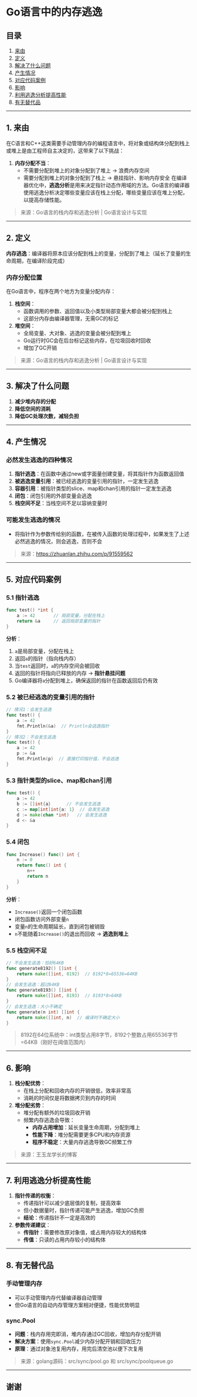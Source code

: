 # Go语言中的内存逃逸
## 目录
1. [来由](#1-来由)
2. [定义](#2-定义)
3. [解决了什么问题](#3-解决了什么问题)
4. [产生情况](#4-产生情况)
5. [对应代码案例](#5-对应代码案例)
6. [影响](#6-影响)
7. [利用逃逸分析提高性能](#7-利用逃逸分析提高性能)
8. [有无替代品](#8-有无替代品)
---
## 1. 来由
在C语言和C++这类需要手动管理内存的编程语言中，将对象或结构体分配到栈上或堆上是由工程师自主决定的，这带来了以下挑战：
1. **内存分配不当**：
   - 不需要分配到堆上的对象分配到了堆上 → 浪费内存空间
   - 需要分配到堆上的对象分配到了栈上 → 悬挂指针、影响内存安全
     在编译器优化中，**逃逸分析**是用来决定指针动态作用域的方法。Go语言的编译器使用逃逸分析决定哪些变量应该在栈上分配，哪些变量应该在堆上分配，以提高存储性能。
> 来源：Go语言的栈内存和逃逸分析 | Go语言设计与实现
---
## 2. 定义
**内存逃逸**：编译器将原本应该分配到栈上的变量，分配到了堆上（延长了变量的生命周期，在编译阶段完成）
### 内存分配位置
在Go语言中，程序在两个地方为变量分配内存：
1. **栈空间**：
   - 函数调用的参数、返回值以及小类型局部变量大都会被分配到栈上
   - 这部分内存由编译器管理，无需GC的标记
2. **堆空间**：
   - 全局变量、大对象、逃逸的变量会被分配到堆上
   - Go运行时GC会在后台标记这些内存，在垃圾回收时回收
   - 增加了GC开销
> 来源：Go语言的栈内存和逃逸分析 | Go语言设计与实现
---
## 3. 解决了什么问题
1. **减少堆内存的分配**
2. **降低空间的消耗**
3. **降低GC处理次数，减轻负担**
---
## 4. 产生情况
### 必然发生逃逸的四种情况
1. **指针逃逸**：在函数中通过new或字面量创建变量，将其指针作为函数返回值
2. **被逃逸变量引用**：被已经逃逸的变量引用的指针，一定发生逃逸
3. **容器引用**：被指针类型的slice、map和chan引用的指针一定发生逃逸
4. **闭包**：闭包引用的外部变量会逃逸
5. **栈空间不足**：当栈空间不足以容纳变量时
### 可能发生逃逸的情况
- 将指针作为参数传给别的函数，在被传入函数的处理过程中，如果发生了上述必然逃逸的情况，则会逃逸，否则不会
> 来源：https://zhuanlan.zhihu.com/p/91559562
---
## 5. 对应代码案例
### 5.1 指针逃逸
```go
func test() *int {
    a := 42       // 局部变量，分配在栈上
    return &a     // 返回局部变量的指针
}
```
**分析**：
1. `a`是局部变量，分配在栈上
2. 返回`a`的指针（指向栈内存）
3. 当`test`返回时，`a`的内存空间会被回收
4. 返回的指针将指向已释放的内存 → **指针悬挂问题**
5. Go编译器将`a`分配到堆上，确保返回的指针在函数返回后仍有效
### 5.2 被已经逃逸的变量引用的指针
```go
// 情况1：会发生逃逸
func test() {
    a := 42
    fmt.Println(&a)  // Println会逃逸指针
}
// 情况2：不会发生逃逸
func test() {
    a := 42
    p := &a
    fmt.Println(p)  // 直接打印指针值，不会逃逸
}
```
### 5.3 指针类型的slice、map和chan引用
```go
func test() {
    a := 42
    b := []int{a}      // 不会发生逃逸
    c := map[int]int{a: 1}  // 会发生逃逸
    d := make(chan *int)   // 会发生逃逸
    d <- &a
}
```
### 5.4 闭包
```go
func Increase() func() int {
    n := 0
    return func() int {
        n++
        return n
    }
}
```
**分析**：
- `Increase()`返回一个闭包函数
- 闭包函数访问外部变量`n`
- 变量`n`的生命周期延长，直到闭包被销毁
- `n`不能随着`Increase()`的退出而回收 → **逃逸到堆上**
### 5.5 栈空间不足
```go
// 不会发生逃逸：恰好64KB
func generate8192() []int {
    return make([]int, 8192)  // 8192*8=65536=64KB
}
// 会发生逃逸：超过64KB
func generate8193() []int {
    return make([]int, 8193)  // 8193*8>64KB
}
// 会发生逃逸：大小不确定
func generate(n int) []int {
    return make([]int, n)  // 编译时不确定大小
}
```
> 8192在64位系统中：int类型占用8字节，8192个整数占用65536字节=64KB（刚好在阈值范围内）
---
## 6. 影响
1. **栈分配优势**：
   - 在栈上分配和回收内存的开销很低，效率非常高
   - 消耗的时间仅是将数据拷贝到内存的时间
2. **堆分配劣势**：
   - 堆分配有额外的垃圾回收开销
   - 频繁内存逃逸会导致：
     - **内存占用增加**：延长变量生命周期，分配到堆上
     - **性能下降**：堆分配需要更多CPU和内存资源
     - **程序不稳定**：大量内存逃逸导致GC频繁工作
> 来源：王玉龙学长的博客
---
## 7. 利用逃逸分析提高性能
1. **指针传递的权衡**：
   - 传递指针可以减少底层值的复制，提高效率
   - 但小数据量时，指针传递可能产生逃逸，增加GC负担
   - **结论**：传递指针不一定是高效的
2. **参数传递建议**：
   - **传指针**：需要修改原对象值，或占用内存较大的结构体
   - **传值**：只读的占用内存较小的结构体
---
## 8. 有无替代品
### 手动管理内存
- 可以手动管理内存代替编译器自动管理
- 但Go语言的自动内存管理方案相对便捷，性能优势明显
### sync.Pool
- **问题**：栈内存用完即消，堆内存通过GC回收，增加内存分配开销
- **解决方案**：使用`sync.Pool`减少内存分配开销和回收压力
- **原理**：通过对象池复用内存，用完后清空池以便下次复用
> 来源：golang源码：src/sync/pool.go 和 src/sync/poolqueue.go
---
## 谢谢